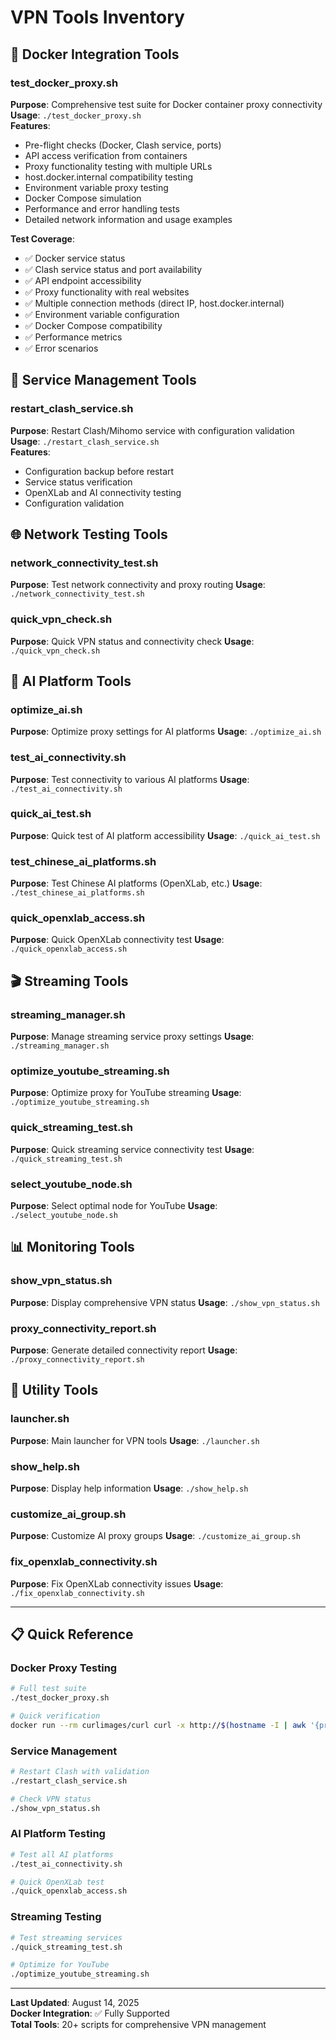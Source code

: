 # VPN Tools Inventory

## 🐳 Docker Integration Tools

### test_docker_proxy.sh
**Purpose**: Comprehensive test suite for Docker container proxy connectivity  
**Usage**: `./test_docker_proxy.sh`  
**Features**:
- Pre-flight checks (Docker, Clash service, ports)
- API access verification from containers
- Proxy functionality testing with multiple URLs
- host.docker.internal compatibility testing
- Environment variable proxy testing
- Docker Compose simulation
- Performance and error handling tests
- Detailed network information and usage examples

**Test Coverage**:
- ✅ Docker service status
- ✅ Clash service status and port availability
- ✅ API endpoint accessibility
- ✅ Proxy functionality with real websites
- ✅ Multiple connection methods (direct IP, host.docker.internal)
- ✅ Environment variable configuration
- ✅ Docker Compose compatibility
- ✅ Performance metrics
- ✅ Error scenarios

## 🔧 Service Management Tools

### restart_clash_service.sh
**Purpose**: Restart Clash/Mihomo service with configuration validation  
**Usage**: `./restart_clash_service.sh`  
**Features**:
- Configuration backup before restart
- Service status verification
- OpenXLab and AI connectivity testing
- Configuration validation

## 🌐 Network Testing Tools

### network_connectivity_test.sh
**Purpose**: Test network connectivity and proxy routing
**Usage**: `./network_connectivity_test.sh`

### quick_vpn_check.sh
**Purpose**: Quick VPN status and connectivity check
**Usage**: `./quick_vpn_check.sh`

## 🤖 AI Platform Tools

### optimize_ai.sh
**Purpose**: Optimize proxy settings for AI platforms
**Usage**: `./optimize_ai.sh`

### test_ai_connectivity.sh
**Purpose**: Test connectivity to various AI platforms
**Usage**: `./test_ai_connectivity.sh`

### quick_ai_test.sh
**Purpose**: Quick test of AI platform accessibility
**Usage**: `./quick_ai_test.sh`

### test_chinese_ai_platforms.sh
**Purpose**: Test Chinese AI platforms (OpenXLab, etc.)
**Usage**: `./test_chinese_ai_platforms.sh`

### quick_openxlab_access.sh
**Purpose**: Quick OpenXLab connectivity test
**Usage**: `./quick_openxlab_access.sh`

## 🎬 Streaming Tools

### streaming_manager.sh
**Purpose**: Manage streaming service proxy settings
**Usage**: `./streaming_manager.sh`

### optimize_youtube_streaming.sh
**Purpose**: Optimize proxy for YouTube streaming
**Usage**: `./optimize_youtube_streaming.sh`

### quick_streaming_test.sh
**Purpose**: Quick streaming service connectivity test
**Usage**: `./quick_streaming_test.sh`

### select_youtube_node.sh
**Purpose**: Select optimal node for YouTube
**Usage**: `./select_youtube_node.sh`

## 📊 Monitoring Tools

### show_vpn_status.sh
**Purpose**: Display comprehensive VPN status
**Usage**: `./show_vpn_status.sh`

### proxy_connectivity_report.sh
**Purpose**: Generate detailed connectivity report
**Usage**: `./proxy_connectivity_report.sh`

## 🔧 Utility Tools

### launcher.sh
**Purpose**: Main launcher for VPN tools
**Usage**: `./launcher.sh`

### show_help.sh
**Purpose**: Display help information
**Usage**: `./show_help.sh`

### customize_ai_group.sh
**Purpose**: Customize AI proxy groups
**Usage**: `./customize_ai_group.sh`

### fix_openxlab_connectivity.sh
**Purpose**: Fix OpenXLab connectivity issues
**Usage**: `./fix_openxlab_connectivity.sh`

---

## 📋 Quick Reference

### Docker Proxy Testing
```bash
# Full test suite
./test_docker_proxy.sh

# Quick verification
docker run --rm curlimages/curl curl -x http://$(hostname -I | awk '{print $1}'):7890 http://httpbin.org/ip
```

### Service Management
```bash
# Restart Clash with validation
./restart_clash_service.sh

# Check VPN status
./show_vpn_status.sh
```

### AI Platform Testing
```bash
# Test all AI platforms
./test_ai_connectivity.sh

# Quick OpenXLab test
./quick_openxlab_access.sh
```

### Streaming Testing
```bash
# Test streaming services
./quick_streaming_test.sh

# Optimize for YouTube
./optimize_youtube_streaming.sh
```

---

**Last Updated**: August 14, 2025  
**Docker Integration**: ✅ Fully Supported  
**Total Tools**: 20+ scripts for comprehensive VPN management